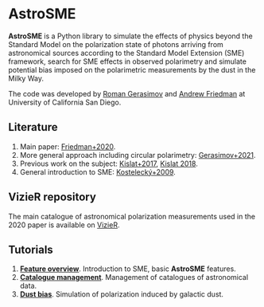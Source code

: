 # AstroSME

**AstroSME** is a Python library to simulate the effects of physics beyond the Standard Model on the polarization state of photons arriving from astronomical sources according to the Standard Model Extension (SME) framework, search for SME effects in observed polarimetry and simulate potential bias imposed on the polarimetric measurements by the dust in the Milky Way.

The code was developed by [Roman Gerasimov](https://cass.ucsd.edu/index.php/grads:Rgerasimov) and [Andrew Friedman](https://asfriedman.physics.ucsd.edu/) at University of California San Diego.

## Literature

1. Main paper: [Friedman+2020](https://ui.adsabs.harvard.edu/abs/2020PhRvD.102d3008F/abstract).
2. More general approach including circular polarimetry: [Gerasimov+2021](https://www.mdpi.com/2073-8994/13/5/880).
3. Previous work on the subject: [Kislat+2017](https://ui.adsabs.harvard.edu/abs/2017PhRvD..95h3013K/abstract), [Kislat 2018](http://www.mdpi.com/2073-8994/10/11/596).
4. General introduction to SME: [Kostelecký+2009](https://ui.adsabs.harvard.edu/abs/2009PhRvD..80a5020K/abstract).

## VizieR repository

The main catalogue of astronomical polarization measurements used in the 2020 paper is available on [VizieR](http://vizier.u-strasbg.fr/viz-bin/VizieR-3?-source=VII/287).

## Tutorials

1. **[Feature overview](https://github.com/Roman-UCSD/astrosme/blob/master/demo.ipynb)**. Introduction to SME, basic **AstroSME** features.
2. **[Catalogue management](https://github.com/Roman-UCSD/astrosme/blob/master/catalogue_demo.ipynb)**. Management of catalogues of astronomical data.
3. **[Dust bias](https://github.com/Roman-UCSD/astrosme/blob/master/dust_demo.ipynb)**. Simulation of polarization induced by galactic dust.
